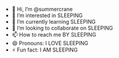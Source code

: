 - 👋 Hi, I’m @summercrane
- 👀 I’m interested in SLEEPING
- 🌱 I’m currently learning SLEEPING
- 💞️ I’m looking to collaborate on SLEEPING
- 📫 How to reach me BY SLEEPING
- 😄 Pronouns: I LOVE SLEEPING
- ⚡ Fun fact: I AM SLEEPING

<!---
summercrane/summercrane is a ✨ special ✨ repository because its `README.md` (this file) appears on your GitHub profile.
You can click the Preview link to take a look at your changes.
--->
